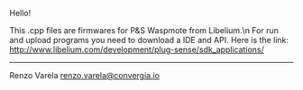 Hello!

This .cpp files are firmwares for P&S Waspmote from Libelium.\n
For run and upload programs you need to download a IDE and API. Here is the link: http://www.libelium.com/development/plug-sense/sdk_applications/




__________________________
Renzo Varela
renzo.varela@convergia.io
